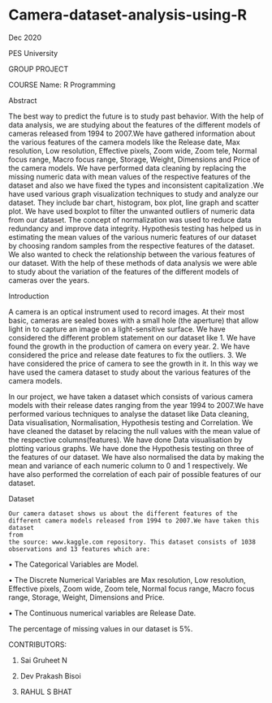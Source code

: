 # Camera-dataset-analysis-using-R

Dec 2020

PES University

GROUP PROJECT

COURSE Name: R Programming

Abstract

The best way to predict the future is to study past behavior. With the help of data analysis, we are studying about the features of the different models of 
cameras released from 1994 to 2007.We have gathered information about the various features of the camera models like the Release date, Max resolution, 
Low resolution, Effective pixels, Zoom wide, Zoom tele, Normal focus range, Macro focus range, Storage, Weight, Dimensions and Price of the camera models. 
We have performed data cleaning  by replacing the missing numeric data  with mean values of the respective features of the dataset and also we have fixed the 
types and inconsistent capitalization .We have used various graph visualization techniques to study and analyze our dataset. They include bar chart, histogram, 
box plot, line graph and scatter plot. We have used boxplot to filter the unwanted outliers of numeric data from our dataset. The concept of normalization 
was used to reduce data redundancy and improve data  integrity. Hypothesis testing has helped us in estimating the mean values of the various numeric features 
of our dataset by choosing random samples from the respective features of the dataset. We also wanted to check the relationship between the various features 
of our dataset. With the help of these methods of data analysis we were able to study about the variation of the features of the different models of cameras 
over the years.


Introduction

A camera is an optical instrument used to record images. At their most basic, cameras are sealed  boxes with a small hole (the aperture) that allow light in 
to capture an image on a light-sensitive surface. We have considered the different problem statement on our dataset like 1. We have found the growth in the 
production of camera on every year. 2. We have considered the price and release date features to fix the outliers. 3.  We have considered the price of camera 
to see the growth in it. In this way we have used the camera dataset to study about the various features of the camera models.

In our project, we have taken a dataset which consists of various camera models with their release dates ranging from the year 1994 to 2007.We have performed 
various techniques to analyse the dataset like Data cleaning, Data visualisation, Normalisation, Hypothesis testing and Correlation. We have cleaned the 
dataset by relacing the null values with the mean value of the respective columns(features). We have done Data visualisation by plotting various graphs. 
We have done the Hypothesis testing on three of the features of our dataset. We have also normalised the data by making the mean and variance of each numeric 
column to 0 and 1 respectively. We have also performed the correlation of each pair of possible features of our dataset.


Dataset

	Our camera dataset shows us about the different features of the different camera models released from 1994 to 2007.We have taken this dataset 
	from 
	the source: www.kaggle.com repository. This dataset consists of 1038 observations and 13 features which are:
  
•	The Categorical Variables are Model.

•	The Discrete Numerical Variables are Max resolution, Low resolution, Effective pixels, Zoom wide, Zoom tele, Normal focus range, Macro focus range, 
Storage, Weight, Dimensions and Price.

•	The Continuous numerical variables are Release Date.

The percentage of missing values in our dataset is 5%.

CONTRIBUTORS:

1. Sai Gruheet N

2. 	Dev Prakash Bisoi

3. RAHUL S BHAT	
